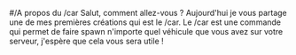 #/A propos du /car
Salut, comment allez-vous ? Aujourd'hui je vous partage une de mes premières créations qui est le /car. Le /car est une commande qui permet de faire spawn n'importe quel véhicule que vous avez sur votre serveur, j'espère que cela vous sera utile !
